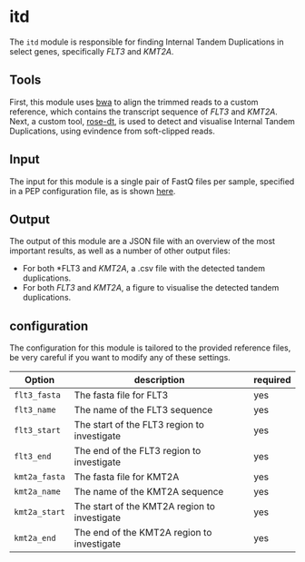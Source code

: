 # itd

The `itd` module is responsible for finding Internal Tandem Duplications in select genes, specifically *FLT3* and *KMT2A*.

## Tools
First, this module uses [bwa]() to align the trimmed reads to a custom reference, which contains the transcript sequence of *FLT3* and *KMT2A*. Next, a custom tool, [rose-dt](https://git.lumc.nl/hem/rose-dt),
is used to detect and visualise Internal Tandem Duplications, using evindence from soft-clipped reads.

## Input
The input for this module is a single pair of FastQ files per sample, specified in a PEP configuration file, as is shown [here](../test/pep/itd.csv).

## Output
The output of this module are a JSON file with an overview of the most important results, as well as a number of other output files:
- For both *FLT3 and *KMT2A*, a .csv file with the detected tandem duplications.
- For both *FLT3* and *KMT2A*, a figure to visualise the detected tandem duplications.

## configuration
The configuration for this module is tailored to the provided reference files, be very careful if you want to modify any of these settings.

| Option                      | description                                   | required |
| --------------------------- | ---------------------------------------       | -------- |
| `flt3_fasta`                | The fasta file for FLT3                       | yes      |
| `flt3_name`                 | The name of the FLT3 sequence                 | yes      |
| `flt3_start`                | The start of the FLT3 region to investigate   | yes      |
| `flt3_end`                  | The end of the FLT3 region to investigate     | yes      |
| `kmt2a_fasta`               | The fasta file for KMT2A                      | yes      |
| `kmt2a_name`                | The name of the KMT2A sequence                | yes      |
| `kmt2a_start`               | The start of the KMT2A region to investigate  | yes      |
| `kmt2a_end`                 | The end of the KMT2A region to investigate    | yes      |
